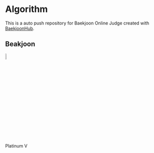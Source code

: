 # Algorithm
This is a auto push repository for Baekjoon Online Judge created with [BaekjoonHub](https://github.com/BaekjoonHub/BaekjoonHub).

## Beakjoon
<img width="7%" src=https://github.com/kookjd7759/Algorithm/assets/67672017/b415e477-0992-4e1a-bbda-f1336944103f/>

Platinum V
